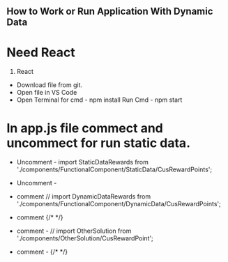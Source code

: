 ## How to Work or Run Application With Dynamic Data

# Need React

1) React
- Download file from git.
- Open file in VS Code
- Open Terminal for cmd - npm install
              Run Cmd   - npm start

# In app.js file commect and uncommect for run static data.
- Uncomment -  import StaticDataRewards from './components/FunctionalComponent/StaticData/CusRewardPoints';
- Uncomment - <StaticDataRewards />

- comment // import DynamicDataRewards from './components/FunctionalComponent/DynamicData/CusRewardPoints';
- comment {/* <DynamicDataRewards /> */}

- comment - // import OtherSolution from './components/OtherSolution/CusRewardPoint';
- comment - {/* <OtherSolution /> */}
